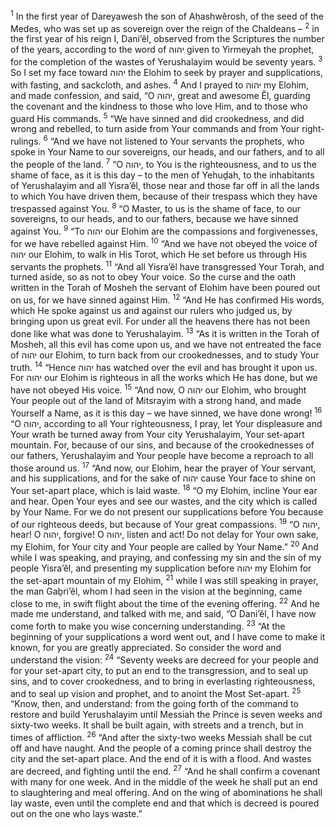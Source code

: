 <sup>1</sup> In the first year of Dareyawesh the son of Aḥashwĕrosh, of the seed of the Medes, who was set up as sovereign over the reign of the Chaldeans –
<sup>2</sup> in the first year of his reign I, Dani’ĕl, observed from the Scriptures the number of the years, according to the word of יהוה given to Yirmeyah the prophet, for the completion of the wastes of Yerushalayim would be seventy years.
<sup>3</sup> So I set my face toward יהוה the Elohim to seek by prayer and supplications, with fasting, and sackcloth, and ashes.
<sup>4</sup> And I prayed to יהוה my Elohim, and made confession, and said, “O יהוה, great and awesome Ĕl, guarding the covenant and the kindness to those who love Him, and to those who guard His commands.
<sup>5</sup> “We have sinned and did crookedness, and did wrong and rebelled, to turn aside from Your commands and from Your right-rulings.
<sup>6</sup> “And we have not listened to Your servants the prophets, who spoke in Your Name to our sovereigns, our heads, and our fathers, and to all the people of the land.
<sup>7</sup> “O יהוה, to You is the righteousness, and to us the shame of face, as it is this day – to the men of Yehuḏah, to the inhabitants of Yerushalayim and all Yisra’ĕl, those near and those far off in all the lands to which You have driven them, because of their trespass which they have trespassed against You.
<sup>8</sup> “O Master, to us is the shame of face, to our sovereigns, to our heads, and to our fathers, because we have sinned against You.
<sup>9</sup> “To יהוה our Elohim are the compassions and forgivenesses, for we have rebelled against Him.
<sup>10</sup> “And we have not obeyed the voice of יהוה our Elohim, to walk in His Torot, which He set before us through His servants the prophets.
<sup>11</sup> “And all Yisra’ĕl have transgressed Your Torah, and turned aside, so as not to obey Your voice. So the curse and the oath written in the Torah of Mosheh the servant of Elohim have been poured out on us, for we have sinned against Him.
<sup>12</sup> “And He has confirmed His words, which He spoke against us and against our rulers who judged us, by bringing upon us great evil. For under all the heavens there has not been done like what was done to Yerushalayim.
<sup>13</sup> “As it is written in the Torah of Mosheh, all this evil has come upon us, and we have not entreated the face of יהוה our Elohim, to turn back from our crookednesses, and to study Your truth.
<sup>14</sup> “Hence יהוה has watched over the evil and has brought it upon us. For יהוה our Elohim is righteous in all the works which He has done, but we have not obeyed His voice.
<sup>15</sup> “And now, O יהוה our Elohim, who brought Your people out of the land of Mitsrayim with a strong hand, and made Yourself a Name, as it is this day – we have sinned, we have done wrong!
<sup>16</sup> “O יהוה, according to all Your righteousness, I pray, let Your displeasure and Your wrath be turned away from Your city Yerushalayim, Your set-apart mountain. For, because of our sins, and because of the crookednesses of our fathers, Yerushalayim and Your people have become a reproach to all those around us.
<sup>17</sup> “And now, our Elohim, hear the prayer of Your servant, and his supplications, and for the sake of יהוה cause Your face to shine on Your set-apart place, which is laid waste.
<sup>18</sup> “O my Elohim, incline Your ear and hear. Open Your eyes and see our wastes, and the city which is called by Your Name. For we do not present our supplications before You because of our righteous deeds, but because of Your great compassions.
<sup>19</sup> “O יהוה, hear! O יהוה, forgive! O יהוה, listen and act! Do not delay for Your own sake, my Elohim, for Your city and Your people are called by Your Name.”
<sup>20</sup> And while I was speaking, and praying, and confessing my sin and the sin of my people Yisra’ĕl, and presenting my supplication before יהוה my Elohim for the set-apart mountain of my Elohim,
<sup>21</sup> while I was still speaking in prayer, the man Gaḇri’ĕl, whom I had seen in the vision at the beginning, came close to me, in swift flight about the time of the evening offering.
<sup>22</sup> And he made me understand, and talked with me, and said, “O Dani’ĕl, I have now come forth to make you wise concerning understanding.
<sup>23</sup> “At the beginning of your supplications a word went out, and I have come to make it known, for you are greatly appreciated. So consider the word and understand the vision:
<sup>24</sup> “Seventy weeks are decreed for your people and for your set-apart city, to put an end to the transgression, and to seal up sins, and to cover crookedness, and to bring in everlasting righteousness, and to seal up vision and prophet, and to anoint the Most Set-apart.
<sup>25</sup> “Know, then, and understand: from the going forth of the command to restore and build Yerushalayim until Messiah the Prince is seven weeks and sixty-two weeks. It shall be built again, with streets and a trench, but in times of affliction.
<sup>26</sup> “And after the sixty-two weeks Messiah shall be cut off and have naught. And the people of a coming prince shall destroy the city and the set-apart place. And the end of it is with a flood. And wastes are decreed, and fighting until the end.
<sup>27</sup> “And he shall confirm a covenant with many for one week. And in the middle of the week he shall put an end to slaughtering and meal offering. And on the wing of abominations he shall lay waste, even until the complete end and that which is decreed is poured out on the one who lays waste.”
